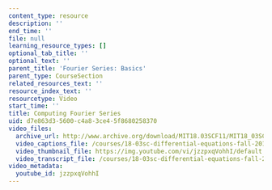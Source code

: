 ```yaml
---
content_type: resource
description: ''
end_time: ''
file: null
learning_resource_types: []
optional_tab_title: ''
optional_text: ''
parent_title: 'Fourier Series: Basics'
parent_type: CourseSection
related_resources_text: ''
resource_index_text: ''
resourcetype: Video
start_time: ''
title: Computing Fourier Series
uid: d7e863d3-5600-c4a8-3ce4-5f8680258370
video_files:
  archive_url: http://www.archive.org/download/MIT18.03SCF11/MIT18_03SC_110726_D4_300k.mp4
  video_captions_file: /courses/18-03sc-differential-equations-fall-2011/007726026b91550caa9d64bee4f85f5b_jzzpxqVohhI.vtt
  video_thumbnail_file: https://img.youtube.com/vi/jzzpxqVohhI/default.jpg
  video_transcript_file: /courses/18-03sc-differential-equations-fall-2011/a342e6d8973c8d20684bd346b8713eff_jzzpxqVohhI.pdf
video_metadata:
  youtube_id: jzzpxqVohhI
---
```

